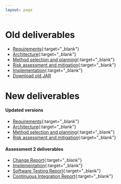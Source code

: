 ```yaml
---
layout: page
---
```

# Old deliverables

* [Requirements](https://drive.google.com/file/d/13Ezz459QZCra6dokAPOjuMoTT8DW5V9_/view?usp=sharing){:target="_blank"}
* [Architecture](https://drive.google.com/file/d/12Whhi5dkQiU8APDu7JkwLXUyk2Q_D4KK/view?usp=sharing){:target="_blank"}
* [Method selection and planning](https://drive.google.com/file/d/1HP_dv3_5lvPuiF415PJS6Lu_a-LWTDor/view?usp=sharing){:target="_blank"}
* [Risk assessment and mitigation](https://drive.google.com/file/d/1eCC2ABpep8g-EFAt7limJfUIO1BEVUyO/view?usp=sharing){:target="_blank"}
* [Implementation](https://drive.google.com/file/d/1Sx6-PGUjayIjhAnKuHO-_FkzpLBfJIMH/view?usp=sharing){:target="_blank"}
* [Download old JAR](https://github.com/lakhanmankani/eng1-t32-auber/releases/download/1.0/Auber-eng1-t32.jar)

# New deliverables

#### Updated versions
* [Requirements](../deliverables/Req2.pdf){:target="_blank"}
* [Architecture](../deliverables/Arch2.pdf){:target="_blank"}
* [Method selection and planning](../deliverables/Plan2.pdf){:target="_blank"}
* [Risk assessment and mitigation](../deliverables/Risk2.pdf){:target="_blank"}

#### Assessment 2 deliverables
* [Change Report](../deliverables/Change2.pdf){:target="_blank"}
* [Implementation](../deliverables/Impl2.pdf){:target="_blank"}
* [Software Testing Report](../deliverables/Test2.pdf){:target="_blank"}
* [Continuous Integration Report](../deliverables/Ci2.pdf){:target="_blank"}
